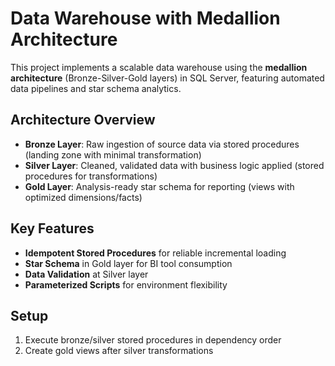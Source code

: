 # Data Warehouse with Medallion Architecture

This project implements a scalable data warehouse using the **medallion architecture** (Bronze-Silver-Gold layers) in SQL Server, featuring automated data pipelines and star schema analytics.

## Architecture Overview
- **Bronze Layer**: Raw ingestion of source data via stored procedures (landing zone with minimal transformation)
- **Silver Layer**: Cleaned, validated data with business logic applied (stored procedures for transformations)
- **Gold Layer**: Analysis-ready star schema for reporting (views with optimized dimensions/facts)


## Key Features
- **Idempotent Stored Procedures** for reliable incremental loading
- **Star Schema** in Gold layer for BI tool consumption
- **Data Validation** at Silver layer
- **Parameterized Scripts** for environment flexibility

## Setup
1. Execute bronze/silver stored procedures in dependency order
2. Create gold views after silver transformations


